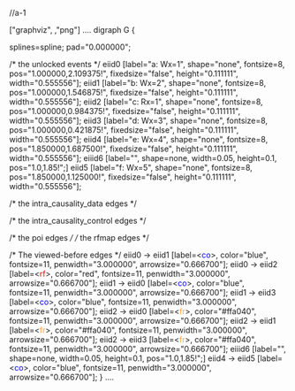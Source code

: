//a-1

["graphviz", ,"png"]
....
digraph G {

splines=spline;
pad="0.000000";

/\* the unlocked events \*/
eiid0 [label="a: Wx=1", shape="none", fontsize=8, pos="1.000000,2.109375!", fixedsize="false", height="0.111111", width="0.555556"];
eiid1 [label="b: Wx=2", shape="none", fontsize=8, pos="1.000000,1.546875!", fixedsize="false", height="0.111111", width="0.555556"];
eiid2 [label="c: Rx=1", shape="none", fontsize=8, pos="1.000000,0.984375!", fixedsize="false", height="0.111111", width="0.555556"];
eiid3 [label="d: Wx=3", shape="none", fontsize=8, pos="1.000000,0.421875!", fixedsize="false", height="0.111111", width="0.555556"];
eiid4 [label="e: Wx=4", shape="none", fontsize=8, pos="1.850000,1.687500!", fixedsize="false", height="0.111111", width="0.555556"];
eiiid6 [label="", shape=none, width=0.05, height=0.1, pos="1.0,1.85!";]
eiid5 [label="f: Wx=5", shape="none", fontsize=8, pos="1.850000,1.125000!", fixedsize="false", height="0.111111", width="0.555556"];

/\* the intra_causality_data edges \*/

/\* the intra_causality_control edges \*/

/\* the poi edges _/
/_ the rfmap edges \*/

/\* The viewed-before edges \*/
eiid0 -> eiid1 [label=<<font color="blue">co</font>>, color="blue", fontsize=11, penwidth="3.000000", arrowsize="0.666700"];
eiid0 -> eiid2 [label=<<font color="red">rf</font>>, color="red", fontsize=11, penwidth="3.000000", arrowsize="0.666700"];
eiid1 -> eiid0 [label=<<font color="blue">co</font>>, color="blue", fontsize=11, penwidth="3.000000", arrowsize="0.666700"];
eiid1 -> eiid3 [label=<<font color="blue">co</font>>, color="blue", fontsize=11, penwidth="3.000000", arrowsize="0.666700"];
eiid2 -> eiid0 [label=<<font color="#ffa040">fr</font>>, color="#ffa040", fontsize=11, penwidth="3.000000", arrowsize="0.666700"];
eiid2 -> eiid1 [label=<<font color="#ffa040">fr</font>>, color="#ffa040", fontsize=11, penwidth="3.000000", arrowsize="0.666700"];
eiid2 -> eiid3 [label=<<font color="#ffa040">fr</font>>, color="#ffa040", fontsize=11, penwidth="3.000000", arrowsize="0.666700"];
eiiid6 [label="", shape=none, width=0.05, height=0.1, pos="1.0,1.85!";]
eiid4 -> eiid5 [label=<<font color="blue">co</font>>, color="blue", fontsize=11, penwidth="3.000000", arrowsize="0.666700"];
}
....
